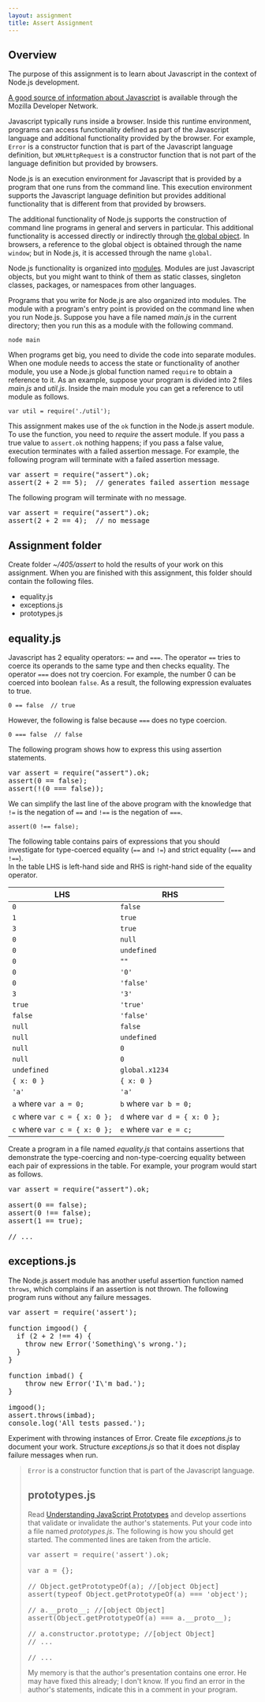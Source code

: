 ```yaml
---
layout: assignment
title: Assert Assignment
---
```


## Overview

The purpose of this assignment is to learn about Javascript in the context of Node.js development.

[A good source of information about Javascript](https://developer.mozilla.org/en-US/docs/Web/JavaScript) is available through the Mozilla Developer Network.

Javascript typically runs inside a browser.
Inside this runtime environment, programs can access functionality defined as part of the Javascript language and additional functionality provided by the browser.
For example, <code>Error</code> is a constructor function that is part of the Javascript language definition,
but <code>XMLHttpRequest</code> is a constructor function that is not part of the language definition
but provided by browsers.

Node.js is an execution environment for Javascript that is provided by a program that one runs from the command line.
This execution environment supports the Javascript language definition but provides additional functionality that is different from that provided by browsers.

The additional functionality of Node.js supports the construction of command line programs in general and servers in particular.
This additional functionality is accessed directly or indirectly through [the global object](http://nodejs.org/api/globals.html).
In browsers, a reference to the global object is obtained through the name <code>window</code>;
but in Node.js, it is accessed through the name <code>global</code>.

Node.js functionality is organized into [modules](http://nodejs.org/api/modules.html).
Modules are just Javascript objects,
but you might want to think of them as static classes, singleton classes, packages, or namespaces from other languages.

Programs that you write for Node.js are also organized into modules. The module with a program's entry point is provided on the command line when you run Node.js.  Suppose you have a file named _main.js_ in the current directory;
then you run this as a module with the following command.

    node main

When programs get big, you need to divide the code into separate modules.
When one module needs to access the state or functionality of another module,
you use a Node.js global function named <code>require</code> to obtain a reference to it.
As an example, suppose your program is divided into 2 files _main.js_ and _util.js_.
Inside the main module you can get a reference to util module as follows.

    var util = require('./util');

This assignment makes use of the <code>ok</code> function in the Node.js assert module.
To use the function, you need to _require_ the assert module.
If you pass a true value to <code>assert.ok</code> nothing happens;
if you pass a false value, execution terminates with a failed assertion message.
For example, the following program will terminate with a failed assertion message.

<pre>
var assert = require("assert").ok;
assert(2 + 2 == 5);  // generates failed assertion message
</pre>

The following program will terminate with no message.

<pre>
var assert = require("assert").ok;
assert(2 + 2 == 4);  // no message
</pre>

## Assignment folder

Create folder _~/405/assert_ to hold the results of your work on this assignment.  When you are finished with this assignment, this folder should contain the following files.

- equality.js
- exceptions.js
- prototypes.js

## equality.js

Javascript has 2 equality operators: <code>==</code> and <code>===</code>.
The operator <code>==</code> tries to coerce its operands to the same type and then checks equality.
The operator <code>===</code> does not try coercion.
For example, the number 0 can be coerced into boolean <code>false</code>.
As a result, the following expression evaluates to true.

    0 == false  // true

However, the following is false because <code>===</code> does no type coercion.

    0 === false  // false

The following program shows how to express this using assertion statements.

<pre>
var assert = require("assert").ok;
assert(0 == false);
assert(!(0 === false));
</pre>

We can simplify the last line of the above program with the knowledge that <code>!=</code> is the negation of <code>==</code>
and <code>!==</code> is the negation of <code>===</code>.

    assert(0 !== false);

The following table contains pairs of expressions that
you should investigate for type-coerced equality (<code>==</code> and <code>!=</code>)
and strict equality (<code>===</code> and <code>!==</code>).  
In the table LHS is left-hand side and RHS is right-hand side of the equality operator.

<div class="table-responsive csusbdt-assert-table">
  <table class="table table-striped">
    <thead>
      <tr>
        <th>LHS</th>
        <th>RHS</th>
      </tr>
    </thead>
    <tbody>
      <tr><td><code>0</code></td><td><code>false</code></td></tr>
      <tr><td><code>1</code></td><td><code>true</code></td></tr>
      <tr><td><code>3</code></td><td><code>true</code></td></tr>
      <tr><td><code>0</code></td><td><code>null</code></td></tr>
      <tr><td><code>0</code></td><td><code>undefined</code></td></tr>
      <tr><td><code>0</code></td><td><code>""</code></td></tr>
      <tr><td><code>0</code></td><td><code>'0'</code></td></tr>
      <tr><td><code>0</code></td><td><code>'false'</code></td></tr>
      <tr><td><code>3</code></td><td><code>'3'</code></td></tr>
      <tr><td><code>true</code></td><td><code>'true'</code></td></tr>
      <tr><td><code>false</code></td><td><code>'false'</code></td></tr>
      <tr><td><code>null</code></td><td><code>false</code></td></tr>
      <tr><td><code>null</code></td><td><code>undefined</code></td></tr>
      <tr><td><code>null</code></td><td><code>0</code></td></tr>
      <tr><td><code>null</code></td><td><code>0</code></td></tr>
      <tr><td><code>undefined</code></td><td><code>global.x1234</code></td></tr>
      <tr><td><code>{ x: 0 }</code></td><td><code>{ x: 0 }</code></td></tr>
      <tr><td><code>'a'</code></td><td><code>'a'</code></td></tr>
      <tr><td><code>a</code> where <code>var a = 0;</code></td><td><code>b</code> where <code>var b = 0;</code></td></tr>
      <tr><td><code>c</code> where <code>var c = { x: 0 };</code></td><td><code>d</code> where <code>var d = { x: 0 };</code></td></tr>
      <tr><td><code>c</code> where <code>var c = { x: 0 };</code></td><td><code>e</code> where <code>var e = c;</code></td></tr>
    </tbody>
  </table>
</div>

Create a program in a file named _equality.js_ that contains assertions that
demonstrate the type-coercing and non-type-coercing equality between each pair of expressions
in the table.
For example, your program would start as follows.

<pre>
var assert = require("assert").ok;

assert(0 == false);
assert(0 !== false);
assert(1 == true);

// ...
</pre>

## exceptions.js

The Node.js assert module has another useful assertion function named <code>throws</code>,
which complains if an assertion is not thrown.
The following program runs without any failure messages.

<pre>
var assert = require('assert');

function imgood() {
  if (2 + 2 !== 4) {
    throw new Error('Something\'s wrong.');
  }
}

function imbad() {
    throw new Error('I\'m bad.');
}

imgood();
assert.throws(imbad);
console.log('All tests passed.');
</pre>

Experiment with throwing instances of Error.
Create file _exceptions.js_ to document your work.
Structure _exceptions.js_ so that it does not display failure messages when run.

<blockquote>
<p class="text-info">
<code>Error</code> is a constructor function that is part of the Javascript language.
</p>
</bockquote>

## prototypes.js

Read [Understanding JavaScript Prototypes](http://javascriptweblog.wordpress.com/2010/06/07/understanding-javascript-prototypes/) and develop assertions that validate or invalidate the author's statements.  Put your code into a file named _prototypes.js_. The following is how you should get started.  The commented lines are taken from the article.

<pre>
var assert = require('assert').ok;

var a = {};

// Object.getPrototypeOf(a); //[object Object]
assert(typeof Object.getPrototypeOf(a) === 'object');

// a.__proto__; //[object Object]
assert(Object.getPrototypeOf(a) === a.__proto__);

// a.constructor.prototype; //[object Object]
// ...

// ...
</pre>

<p class="text-info well">
My memory is that the author's presentation contains one error.
He may have fixed this already; I don't know.
If you find an error in the author's statements,
indicate this in a comment in your program.
</p>
